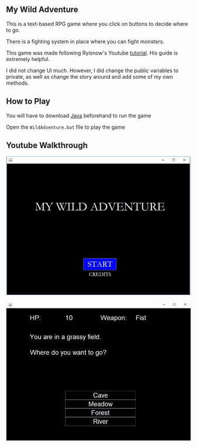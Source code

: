 ## My Wild Adventure
This is a text-based RPG game where you click on buttons to decide where to go.

There is a fighting system in place where you can fight monsters.

This game was made following Ryisnow's Youtube [tutorial](https://www.youtube.com/watch?v=G5yr4sekAI0). His guide is extremely helpful.

I did not change UI much. However, I did change the public variables to private, as well as change the story around and add some of my own methods.

## How to Play

You will have to download [Java](https://www.java.com/en/) beforehand to run the game

Open the `WildAdventure.bat` file to play the game

## Youtube Walkthrough

[<img src="https://github.com/windcloak/WildAdventure/blob/master/sc1.jpg" title="Title Screen">](https://www.youtube.com/watch?v=8UmtPQA-cE8)

[<img src="https://github.com/windcloak/WildAdventure/blob/master/sc2.jpg" title="Gameplay">](https://www.youtube.com/watch?v=8UmtPQA-cE8)
